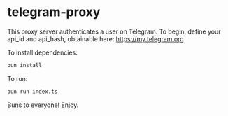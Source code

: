# telegram-proxy

This proxy server authenticates a user on Telegram. 
To begin, define your api_id and api_hash, obtainable here: https://my.telegram.org

To install dependencies:

```bash
bun install
```

To run:

```bash
bun run index.ts
```

Buns to everyone! Enjoy.
